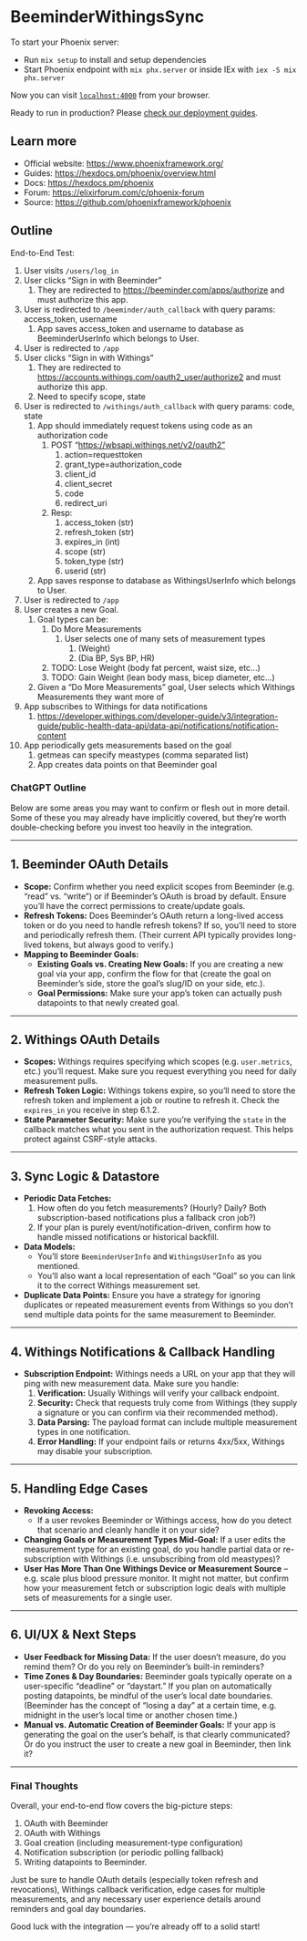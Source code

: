# BeeminderWithingsSync

To start your Phoenix server:

  * Run `mix setup` to install and setup dependencies
  * Start Phoenix endpoint with `mix phx.server` or inside IEx with `iex -S mix phx.server`

Now you can visit [`localhost:4000`](http://localhost:4000) from your browser.

Ready to run in production? Please [check our deployment guides](https://hexdocs.pm/phoenix/deployment.html).

## Learn more

  * Official website: https://www.phoenixframework.org/
  * Guides: https://hexdocs.pm/phoenix/overview.html
  * Docs: https://hexdocs.pm/phoenix
  * Forum: https://elixirforum.com/c/phoenix-forum
  * Source: https://github.com/phoenixframework/phoenix

## Outline

End-to-End Test:

1. User visits `/users/log_in`
2. User clicks “Sign in with Beeminder”
    1. They are redirected to https://beeminder.com/apps/authorize and must authorize this app.
3. User is redirected to `/beeminder/auth_callback` with query params: access_token, username
    1. App saves access_token and username to database as BeeminderUserInfo which belongs to User.
4. User is redirected to `/app`
5. User clicks “Sign in with Withings”
    1. They are redirected to https://accounts.withings.com/oauth2_user/authorize2 and must authorize this app.
    2. Need to specify scope, state
6. User is redirected to `/withings/auth_callback` with query params: code, state
    1. App should immediately request tokens using code as an authorization code
        1. POST “https://wbsapi.withings.net/v2/oauth2”
            1. action=requesttoken
            2. grant_type=authorization_code
            3. client_id
            4. client_secret
            5. code
            6. redirect_uri
        2. Resp:
            1. access_token (str)
            2. refresh_token (str)
            3. expires_in (int)
            4. scope (str)
            5. token_type (str)
            6. userid (str)
    2. App saves response to database as WithingsUserInfo which belongs to User.
7. User is redirected to `/app`
8. User creates a new Goal.
    1. Goal types can be:
        1. Do More Measurements
            1. User selects one of many sets of measurement types
                1. (Weight)
                2. (Dia BP, Sys BP, HR)
        2. TODO: Lose Weight (body fat percent, waist size, etc...)
        3. TODO: Gain Weight (lean body mass, bicep diameter, etc...)
    2.  Given a “Do More Measurements” goal, User selects which Withings Measurements they want more of
9. App subscribes to Withings for data notifications
    1. https://developer.withings.com/developer-guide/v3/integration-guide/public-health-data-api/data-api/notifications/notification-content 
10. App periodically gets measurements based on the goal
    1. getmeas can specify meastypes (comma separated list)
    2. App creates data points on that Beeminder goal

### ChatGPT Outline

Below are some areas you may want to confirm or flesh out in more detail. Some of these you may already have implicitly covered, but they’re worth double-checking before you invest too heavily in the integration.

---

## 1. **Beeminder OAuth Details**  
- **Scope:** Confirm whether you need explicit scopes from Beeminder (e.g. “read” vs. “write”) or if Beeminder’s OAuth is broad by default. Ensure you’ll have the correct permissions to create/update goals.  
- **Refresh Tokens:** Does Beeminder’s OAuth return a long-lived access token or do you need to handle refresh tokens? If so, you’ll need to store and periodically refresh them. (Their current API typically provides long-lived tokens, but always good to verify.)  
- **Mapping to Beeminder Goals:**  
  - **Existing Goals vs. Creating New Goals:** If you are creating a new goal via your app, confirm the flow for that (create the goal on Beeminder’s side, store the goal’s slug/ID on your side, etc.).  
  - **Goal Permissions:** Make sure your app’s token can actually push datapoints to that newly created goal.

---

## 2. **Withings OAuth Details**  
- **Scopes:** Withings requires specifying which scopes (e.g. `user.metrics`, etc.) you’ll request. Make sure you request everything you need for daily measurement pulls.  
- **Refresh Token Logic:** Withings tokens expire, so you’ll need to store the refresh token and implement a job or routine to refresh it. Check the `expires_in` you receive in step 6.1.2.  
- **State Parameter Security:** Make sure you’re verifying the `state` in the callback matches what you sent in the authorization request. This helps protect against CSRF-style attacks.

---

## 3. **Sync Logic & Datastore**  
- **Periodic Data Fetches:**  
  1. How often do you fetch measurements? (Hourly? Daily? Both subscription-based notifications plus a fallback cron job?)  
  2. If your plan is purely event/notification-driven, confirm how to handle missed notifications or historical backfill.  
- **Data Models:**  
  - You’ll store `BeeminderUserInfo` and `WithingsUserInfo` as you mentioned.  
  - You’ll also want a local representation of each “Goal” so you can link it to the correct Withings measurement set.  
- **Duplicate Data Points:** Ensure you have a strategy for ignoring duplicates or repeated measurement events from Withings so you don’t send multiple data points for the same measurement to Beeminder.

---

## 4. **Withings Notifications & Callback Handling**  
- **Subscription Endpoint:** Withings needs a URL on your app that they will ping with new measurement data. Make sure you handle:  
  1. **Verification:** Usually Withings will verify your callback endpoint.  
  2. **Security:** Check that requests truly come from Withings (they supply a signature or you can confirm via their recommended method).  
  3. **Data Parsing:** The payload format can include multiple measurement types in one notification.  
  4. **Error Handling:** If your endpoint fails or returns 4xx/5xx, Withings may disable your subscription.

---

## 5. **Handling Edge Cases**  
- **Revoking Access:**  
  - If a user revokes Beeminder or Withings access, how do you detect that scenario and cleanly handle it on your side?  
- **Changing Goals or Measurement Types Mid-Goal:** If a user edits the measurement type for an existing goal, do you handle partial data or re-subscription with Withings (i.e. unsubscribing from old meastypes)?  
- **User Has More Than One Withings Device or Measurement Source** – e.g. scale plus blood pressure monitor. It might not matter, but confirm how your measurement fetch or subscription logic deals with multiple sets of measurements for a single user.

---

## 6. **UI/UX & Next Steps**  
- **User Feedback for Missing Data:** If the user doesn’t measure, do you remind them? Or do you rely on Beeminder’s built-in reminders?  
- **Time Zones & Day Boundaries:** Beeminder goals typically operate on a user-specific “deadline” or “daystart.” If you plan on automatically posting datapoints, be mindful of the user’s local date boundaries. (Beeminder has the concept of “losing a day” at a certain time, e.g. midnight in the user’s local time or another chosen time.)  
- **Manual vs. Automatic Creation of Beeminder Goals:** If your app is generating the goal on the user’s behalf, is that clearly communicated? Or do you instruct the user to create a new goal in Beeminder, then link it?

---

### Final Thoughts
Overall, your end-to-end flow covers the big-picture steps:
1. OAuth with Beeminder  
2. OAuth with Withings  
3. Goal creation (including measurement-type configuration)  
4. Notification subscription (or periodic polling fallback)  
5. Writing datapoints to Beeminder.

Just be sure to handle OAuth details (especially token refresh and revocations), Withings callback verification, edge cases for multiple measurements, and any necessary user experience details around reminders and goal day boundaries.  

Good luck with the integration — you’re already off to a solid start!
